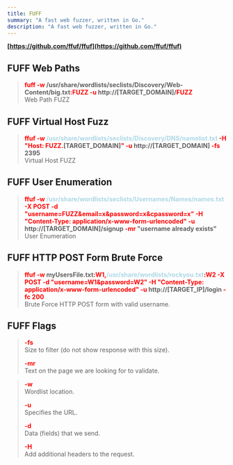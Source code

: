 ```yaml
---
title: FUFF
summary: "A fast web fuzzer, written in Go."
description: "A fast web fuzzer, written in Go."
---
```


**[https://github.com/ffuf/ffuf](https://github.com/ffuf/ffuf)**

## FUFF Web Paths


 > 
 > **<font color=red>fuff -w</font> /usr/share/wordlists/seclists/Discovery/Web-Content/big.txt<font color=red>:FUZZ -u</font> http://\[TARGET_DOMAIN\]/<font color=red>FUZZ</font></br>**
 > Web Path FUZZ

## FUFF Virtual Host Fuzz


 > 
 > **<font color=red>ffuf -w</font> <font color=lightblue>/usr/share/wordlists/seclists/Discovery/DNS/namelist.txt</font> <font color=red>-H "Host: FUZZ.</font>\[TARGET_DOMAIN\]<font color=red>" -u</font> http://\[TARGET_DOMAIN\] <font color=red>-fs</font> 2395</br>**
 > Virtual Host FUZZ

## FUFF User Enumeration


 > 
 > **<font color=red>ffuf -w</font> <font color=lightblue>/usr/share/wordlists/seclists/Usernames/Names/names.txt</font> <font color=red>-X POST -d "username=FUZZ&email=x&password=x&cpassword=x" -H "Content-Type: application/x-www-form-urlencoded" -u</font> http://\[TARGET_DOMAIN\]/signup <font color=red>-mr </font>"username already exists"</br>**
 > User Enumeration

## FUFF HTTP POST Form Brute Force


 > 
 > **<font color=red>ffuf -w </font>myUsersFile.txt<font color=red>:W1,</font><font color=lightblue>/usr/share/wordlists/rockyou.txt</font><font color=red>:W2 -X POST -d "username=W1&password=W2" -H "Content-Type: application/x-www-form-urlencoded" -u</font> http://\[TARGET_IP\]/login <font color=red>-fc 200</font>**</br>
 > Brute Force HTTP POST form with valid username.

## FUFF Flags


 > 
 > **<font color=red>-fs</font></br>**
 > Size to filter (do not show response with this size).
 > 
 > **<font color=red>-mr</font></br>**
 > Text on the page we are looking for to validate.

 > 
 > **<font color=red>-w</font></br>**
 > Wordlist location.
 > 
 > **<font color=red>-u </font></br>**
 > Specifies the URL.
 > 
 > **<font color=red>-d</font></br>**
 > Data (fields) that we send.
 > 
 > **<font color=red>-H</font></br>**
 > Add additional headers to the request.
